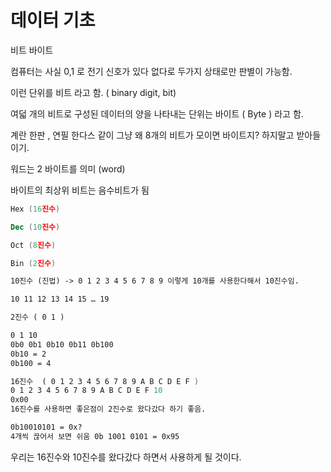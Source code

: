 # 데이터 기초

비트 바이트

컴퓨터는 사실 0,1 로 전기 신호가 있다 없다로 두가지 상태로만 판별이 가능함.

이런 단위를 비트 라고 함. ( binary digit, bit)

여덟 개의 비트로 구성된 데이터의 양을 나타내는 단위는 바이트 ( Byte ) 라고 함.

계란 한판 , 연필 한다스 같이 그냥 왜 8개의 비트가 모이면 바이트지? 하지말고 받아들이기.

워드는 2 바이트를 의미 (word)

바이트의 최상위 비트는 음수비트가 됨

```nasm
Hex (16진수)

Dec (10진수)

Oct (8진수)

Bin (2진수)

10진수 (진법) -> 0 1 2 3 4 5 6 7 8 9 이렇게 10개를 사용한다해서 10진수임.

10 11 12 13 14 15 … 19

2진수 ( 0 1 )

0 1 10
0b0 0b1 0b10 0b11 0b100
0b10 = 2
0b100 = 4

16진수  ( 0 1 2 3 4 5 6 7 8 9 A B C D E F )
0 1 2 3 4 5 6 7 8 9 A B C D E F 10
0x00
16진수를 사용하면 좋은점이 2진수로 왔다갔다 하기 좋음.

0b10010101 = 0x?
4개씩 끊어서 보면 쉬움 0b 1001 0101 = 0x95
```

우리는 16진수와 10진수를 왔다갔다 하면서 사용하게 될 것이다.